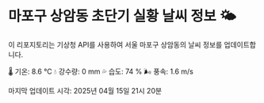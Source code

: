 
# 마포구 상암동 초단기 실황 날씨 정보 🌤️

이 리포지토리는 기상청 API를 사용하여 서울 마포구 상암동의 날씨 정보를 업데이트합니다. 

🌡️ 기온: 8.6 ℃
💧 강수량: 0 mm
💦 습도: 74 %
🌬️ 풍속: 1.6 m/s

마지막 업데이트 시각: 2025년 04월 15일 21시 20분    
